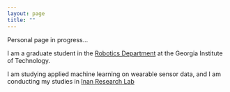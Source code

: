 ```yaml
---
layout: page
title: ""
---
```


Personal page in progress... 

I am a graduate student in the [Robotics Department](https://research.gatech.edu/robotics) at the Georgia Institute of Technology. 

I am studying applied machine learning on wearable sensor data, and I am conducting my studies in [Inan Research Lab](https://irl.gatech.edu/)

